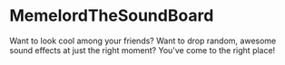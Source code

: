 # MemelordTheSoundBoard
Want to look cool among your friends? Want to drop random, awesome sound effects at just the right moment? You've come to the right place!
